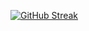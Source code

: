 [![GitHub Streak](https://streak-stats.demolab.com/?user=MahmoodAhmed-SE)](https://git.io/streak-stats)